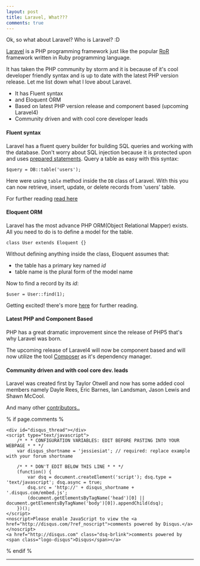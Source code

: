 ```yaml
---
layout: post
title: Laravel, What???
comments: true
---
```


Ok, so what about Laravel? Who is Laravel? :D 

[Laravel](http://laravel.com/) is a PHP programming framework just like the popular [RoR](http://rubyonrails.org/) framework written in Ruby programming language.

It has taken the PHP community by storm and it is because of it's cool developer friendly syntax and is up to date with the latest PHP version release. 
Let me list down what I love about Laravel. 

* It has Fluent syntax
* and Eloquent ORM
* Based on latest PHP version release and component based (upcoming Laravel4)
* Community driven and with cool core developer leads

#### Fluent syntax

Laravel has a fluent query builder for building SQL queries and working with the database. Don't worry about SQL injection because it is protected upon and uses [prepared statements](http://en.wikipedia.org/wiki/Prepared_statement). Query a table as easy with this syntax: 

	$query = DB::table('users');

Here were using `table` method inside the `DB` class of Laravel. With this you can now retrieve, insert, update, or delete records from 'users' table.

For further reading [read here](http://laravel.com/docs/database/fluent)

#### Eloquent ORM

Laravel has the most advance PHP ORM(Object Relational Mapper) exists. 
All you need to do is to define a model for the table. 

	class User extends Eloquent {}

Without defining anything inside the class, Eloquent assumes that:

- the table has a primary key named *id*
- table name is the plural form of the model name

Now to find a record by its *id*:

	$user = User::find(1);

Getting excited! there's more [here](http://laravel.com/docs/database/eloquent) for further reading. 

#### Latest PHP and Component Based

PHP has a great dramatic improvement since the release of PHP5 that's why Laravel was born.

The upcoming release of Laravel4 will now be component based and will now utilize the tool [Composer](http://getcomposer.org/) as it's dependency manager.

#### Community driven and with cool core dev. leads

Laravel was created first by Taylor Otwell and now has some added cool members namely Dayle Rees, Eric Barnes, Ian Landsman, Jason Lewis and Shawn McCool. 

And many other [contributors..](https://github.com/laravel/laravel/graphs/contributors)

% if page.comments %
	
	<div id="disqus_thread"></div>
    <script type="text/javascript">
        /* * * CONFIGURATION VARIABLES: EDIT BEFORE PASTING INTO YOUR WEBPAGE * * */
        var disqus_shortname = 'jessiesiat'; // required: replace example with your forum shortname

        /* * * DON'T EDIT BELOW THIS LINE * * */
        (function() {
            var dsq = document.createElement('script'); dsq.type = 'text/javascript'; dsq.async = true;
            dsq.src = 'http://' + disqus_shortname + '.disqus.com/embed.js';
            (document.getElementsByTagName('head')[0] || document.getElementsByTagName('body')[0]).appendChild(dsq);
        })();
    </script>
    <noscript>Please enable JavaScript to view the <a href="http://disqus.com/?ref_noscript">comments powered by Disqus.</a></noscript>
    <a href="http://disqus.com" class="dsq-brlink">comments powered by <span class="logo-disqus">Disqus</span></a>
    
	
% endif %

------------------------------------------------------












